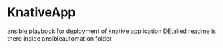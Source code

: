 # KnativeApp
ansible playbook for deployment of knative application 
DEtailed readme is there inside ansibleautomation folder

